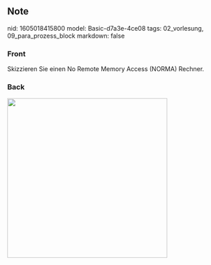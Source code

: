 ## Note
nid: 1605018415800
model: Basic-d7a3e-4ce08
tags: 02_vorlesung, 09_para_prozess_block
markdown: false

### Front
<p><span>Skizzieren Sie einen No Remote Memory Access (NORMA)
Rechner.</span>

### Back
<p><img src="12ksArHovYXbkfZWpTYs.png" style="width: 366px;">
